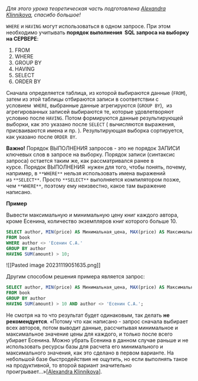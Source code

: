 
_Для этого урока теоретическая часть подготовлена [Alexandra Klinnikova](https://stepik.org/users/2290685), спасибо большое!_

`WHERE` и `HAVING` могут использоваться в одном запросе. При этом необходимо учитывать **порядок выполнения  SQL запроса на выборку на СЕРВЕРЕ**:

1. FROM
2. WHERE
3. GROUP BY
4. HAVING
5. SELECT
6. ORDER BY

Сначала определяется таблица, из которой выбираются данные (`FROM`), затем из этой таблицы отбираются записи в соответствии с условием  `WHERE`, выбранные данные агрегируются (`GROUP BY`),  из агрегированных записей выбираются те, которые удовлетворяют условию после `HAVING`. Потом формируются данные результирующей выборки, как это указано после `SELECT` ( вычисляются выражения, присваиваются имена и пр. ). Результирующая выборка сортируется, как указано после `ORDER BY`.

**Важно!** Порядок ВЫПОЛНЕНИЯ запросов - это не порядок ЗАПИСИ ключевых слов в запросе на выборку. Порядок записи (синтаксис запроса) остается таким же, как рассматривался ранее в курсе. Порядок ВЫПОЛНЕНИЯ  нужен для того, чтобы понять, почему, например, в `**WHERE**` нельзя использовать имена выражений из `**SELECT**`. Просто `**SELECT**` выполняется компилятором позже, чем `**WHERE**`, поэтому ему неизвестно, какое там выражение написано.

**Пример**

Вывести максимальную и минимальную цену книг каждого автора, кроме Есенина, количество экземпляров книг которого больше 10.

```sql 
SELECT author, MIN(price) AS Минимальная_цена, MAX(price) AS Максимальная_цена 
FROM book 
WHERE author <> 'Есенин С.А.' 
GROUP BY author 
HAVING SUM(amount) > 10;
```
![[Pasted image 20231119051635.png]]

Другим способом решения примера является запрос:

```sql
SELECT author, MIN(price) AS Минимальная_цена, MAX(price) AS Максимальная_цена 
FROM book 
GROUP BY author 
HAVING SUM(amount) > 10 AND author <> 'Есенин С.А.';
```

Не смотря на то что результат будет одинаковым, так делать **не рекомендуется**. «Потому что как написано - запрос сначала выбирает всех авторов, потом выводит данные, рассчитывая минимальное и максимальное значение цены для каждого, и только после всего убирает Есенина. Можно убрать Есенина в данном случае раньше и не использовать ресурсы базы для расчета его минимального и максимального значения, как это сделано в первом варианте. На небольшой базе быстродействия не ощутить, но если выполнять такое на продуктивной, то второй вариант значительно проигрывает...»[[Alexandra Klinnikova](https://stepik.org/users/2290685)].
